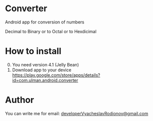 # Converter
   Android app for conversion of numbers
  

   
Decimal to Binary or to Octal or to Hexdicimal



# How to install


0. You need version 4.1 (Jelly Bean)
1. Download app to your device https://play.google.com/store/apps/details?id=com.ulman.android.converter


# Author
  

You can write me for email: developerVyacheslavRodionov@gmail.com 
  
